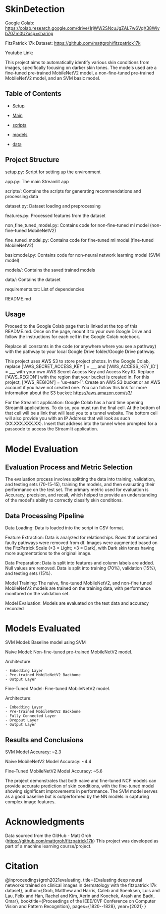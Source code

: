 # SkinDetection

Google Colab: https://colab.research.google.com/drive/1rjWW2SNcuJgZAL7w6VqX38Wivb70Zm0U?usp=sharing

FitzPatrick 17k Dataset: https://github.com/mattgroh/fitzpatrick17k

Youtube Link: 

This project aims to automatically identify various skin conditions from images, specifically focusing on darker skin tones. The models used are a fine-tuned pre-trained MobileNetV2 model, a non-fine-tuned pre-trained MobileNetV2 model, and an SVM basic model.

## Table of Contents

- [Setup](#setup)

- [Main](#main)

- [scripts](#scripts)

- [models](#models)

- [data](#data)

## Project Structure
setup.py: Script for setting up the environment

app.py: The main Streamlit app

scripts/: Contains the scripts for generating recommendations and processing data

dataset.py: Dataset loading and preprocessing

features.py: Processed features from the dataset

non_fine_tuned_model.py: Contains code for non-fine-tuned ml model (non-fine-tuned MobileNetV2)

fine_tuned_model.py: Contains code for fine-tuned ml model (fine-tuned MobileNetV2)

basicmodel.py: Contains code for non-neural network learning model (SVM model)

models/: Contains the saved trained models

data/: Contains the dataset

requirements.txt: List of dependencies

README.md


## Usage
Proceed to the Google Colab page that is linked at the top of this README.md. Once on the page, mount it to your own Google Drive and follow the instructions for each cell in the Google Colab notebook.

Replace all constants in the code (or anywhere where you see a pathway) with the pathway to your local Google Drive folder/Google Drive pathway.

This project uses AWS S3 to store project photos. In the Google Colab, replace ['AWS_SECRET_ACCESS_KEY'] = ___ and ['AWS_ACCESS_KEY_ID'] = ___ with your own AWS Secret Access Key and Access Key ID. Replace ['AWS_REGION'] with the region that your bucket is created in. For this project, ['AWS_REGION'] = 'us-east-1'. Create an AWS S3 bucket or an AWS account if you have not created one. You can follow this link for more information about the S3 bucket: https://aws.amazon.com/s3/

For the Streamlit application: Google Colab has a hard time opening Streamlit applications. To do so, you must run the final cell. At the bottom of that cell will be a link that will lead you to a tunnel website. The bottom cell will also provide you with an IP Address that will look as such (XX.XXX.XXX.XX). Insert that address into the tunnel when prompted for a passcode to access the Streamlit application.

# Model Evaluation

## Evaluation Process and Metric Selection

The evaluation process involves splitting the data into training, validation, and testing sets (70-15-15), training the models, and then evaluating their performance on the test set. The primary metric used for evaluation is Accuracy, precision, and recall, which helped to provide an understanding of the model's ability to correctly classify skin conditions. 

## Data Processing Pipeline

Data Loading: Data is loaded into the script in CSV format.

Feature Extraction: Data is analyzed for relationships. Rows that contained faulty pathways were removed from df. Images were augmented based on the FitzPatrick Scale (<3 = Light; >3 = Dark), with Dark skin tones having more augmentations to the original image.

Data Preparation: Data is split into features and column labels are added. Null values are removed. Data is split into training (70%), validation (15%), and testing sets (15%).

Model Training: The naive, fine-tuned MobileNetV2, and non-fine tuned MobileNetV2 models are trained on the training data, with performance monitored on the validation set.

Model Evaluation: Models are evaluated on the test data and accuracy recorded

# Models Evaluated

SVM Model: Baseline model using SVM 

Naive Model: Non-fine-tuned pre-trained MobileNetV2 model.

  Architecture:
  
    - Embedding Layer
    - Pre-trained MobileNetV2 Backbone
    - Output Layer



Fine-Tuned Model: Fine-tuned MobileNetV2 model.

  Architecture:
    
    - Embedding Layer
    - Pre-trained MobileNetV2 Backbone
    - Fully Connected Layer
    - Dropout Layer
    - Output Layer

  
## Results and Conclusions
SVM Model Accuracy: ~2.3

Naive MobileNetV2 Model Accuracy: ~4.4

Fine-Tuned MobileNetV2 Model Accuracy: ~5.6

The project demonstrates that both naive and fine-tuned NCF models can provide accurate prediction of skin conditions, with the fine-tuned model showing significant improvements in performance. The SVM model serves as a good baseline but is outperformed by the NN models in capturing complex image features.

# Acknowledgments
Data sourced from the GitHub - Matt Groh (https://github.com/mattgroh/fitzpatrick17k)
This project was developed as part of a machine learning course/project.

# Citation
@inproceedings{groh2021evaluating,
  title={Evaluating deep neural networks trained on clinical images in dermatology with the fitzpatrick 17k dataset},
  author={Groh, Matthew and Harris, Caleb and Soenksen, Luis and Lau, Felix and Han, Rachel and Kim, Aerin and Koochek, Arash and Badri, Omar},
  booktitle={Proceedings of the IEEE/CVF Conference on Computer Vision and Pattern Recognition},
  pages={1820--1828},
  year={2021}
}
